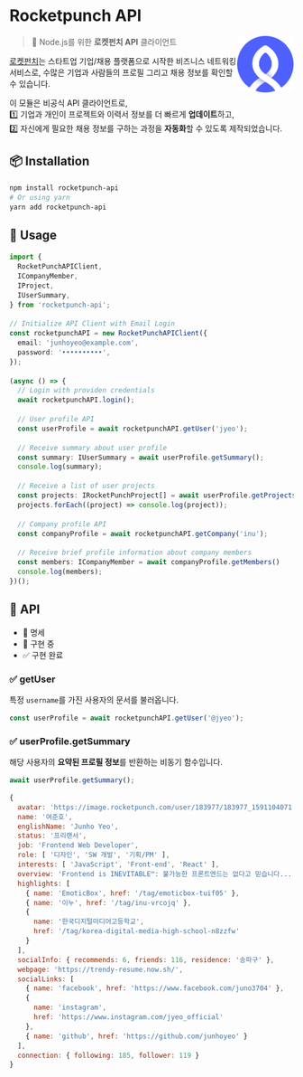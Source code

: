 # Rocketpunch API

[<img src="./docs/images/rocketpunch-logo.png" align="right" width="100">](https://www.rocketpunch.com/)

> 🚀 Node.js를 위한 **로켓펀치 API** 클라이언트

[로켓펀치](https://www.rocketpunch.com/)는 스타트업 기업/채용 플랫폼으로 시작한 비즈니스 네트워킹 서비스로, 수많은 기업과 사람들의 프로필 그리고 채용 정보를 확인할 수 있습니다.

이 모듈은 비공식 API 클라이언트로,<br />
1️⃣ 기업과 개인이 프로젝트와 이력서 정보를 더 빠르게 **업데이트**하고,<br />
2️⃣ 자신에게 필요한 채용 정보를 구하는 과정을 **자동화**할 수 있도록 제작되었습니다.

## 📦 Installation

```bash
npm install rocketpunch-api
# Or using yarn
yarn add rocketpunch-api
```

## 👊 Usage

```ts
import {
  RocketPunchAPIClient,
  ICompanyMember,
  IProject,
  IUserSummary,
} from 'rocketpunch-api';

// Initialize API Client with Email Login
const rocketpunchAPI = new RocketPunchAPIClient({
  email: 'junhoyeo@example.com',
  password: '••••••••••',
});

(async () => {
  // Login with providen credentials
  await rocketpunchAPI.login();

  // User profile API
  const userProfile = await rocketpunchAPI.getUser('jyeo');

  // Receive summary about user profile
  const summary: IUserSummary = await userProfile.getSummary();
  console.log(summary);

  // Receive a list of user projects
  const projects: IRocketPunchProject[] = await userProfile.getProjects()
  projects.forEach((project) => console.log(project));

  // Company profile API
  const companyProfile = await rocketpunchAPI.getCompany('inu');

  // Receive brief profile information about company members
  const members: ICompanyMember = await companyProfile.getMembers()
  console.log(members);
})();
```

## 📖 API

- 📃 명세
- 🚧 구현 중
- ✅ 구현 완료

### ✅ getUser
특정 `username`를 가진 사용자의 문서를 불러옵니다.

```ts
const userProfile = await rocketpunchAPI.getUser('@jyeo');
```

### ✅ userProfile.getSummary
해당 사용자의 **요약된 프로필 정보**를 반환하는 비동기 함수입니다.

```ts
await userProfile.getSummary();
```

```js
{
  avatar: 'https://image.rocketpunch.com/user/183977/183977_1591104071.jpeg?s=200x200&t=cover',
  name: '여준호',
  englishName: 'Junho Yeo',
  status: '프리랜서',
  job: 'Frontend Web Developer',
  role: [ '디자인', 'SW 개발', '기획/PM' ],
  interests: [ 'JavaScript', 'Front-end', 'React' ],
  overview: 'Frontend is INEVITABLE™: 불가능한 프론트엔드는 없다고 믿습니다...',
  highlights: [
    { name: 'EmoticBox', href: '/tag/emoticbox-tuif05' },
    { name: '이누', href: '/tag/inu-vrcojq' },
    {
      name: '한국디지털미디어고등학교',
      href: '/tag/korea-digital-media-high-school-n8zzfw'
    }
  ],
  socialInfo: { recommends: 6, friends: 116, residence: '송파구' },
  webpage: 'https://trendy-resume.now.sh/',
  socialLinks: [
    { name: 'facebook', href: 'https://www.facebook.com/juno3704' },
    {
      name: 'instagram',
      href: 'https://www.instagram.com/jyeo_official'
    },
    { name: 'github', href: 'https://github.com/junhoyeo' }
  ],
  connection: { following: 185, follower: 119 }
}
```
